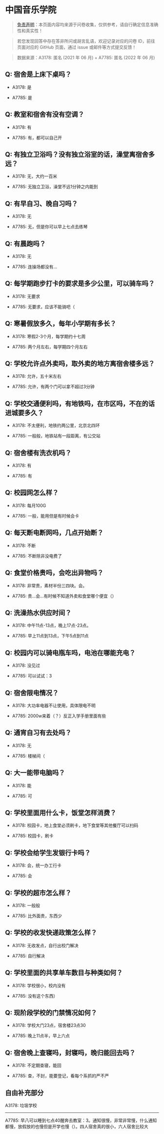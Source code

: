 # 中国音乐学院

> [免责声明](https://colleges.chat/#_3)：本页面内容均来源于问卷收集，仅供参考，请自行确定信息准确性和真实性！

> 若您发现回答中存在答非所问或胡言乱语，欢迎记录对应的问卷 ID，前往页面对应的 GitHub 页面，通过 issue 或邮件等方式提交反馈！

> 数据来源：A3178: 匿名 (2021 年 06 月) + A7785: 匿名 (2022 年 06 月)

## Q: 宿舍是上床下桌吗？

- A3178: 是

- A7785: 是

## Q: 教室和宿舍有没有空调？

- A3178: 有

- A7785: 有，都可以自己开

## Q: 有独立卫浴吗？没有独立浴室的话，澡堂离宿舍多远？

- A3178: 无，大约一百米

- A7785: 无独立卫浴，澡堂不远1分钟之内能到

## Q: 有早自习、晚自习吗？

- A3178: 无

- A7785: 无，但是你可以早上七点去练琴

## Q: 有晨跑吗？

- A3178: 无

- A7785: 连操场都没有…

## Q: 每学期跑步打卡的要求是多少公里，可以骑车吗？

- A3178: 无要求

- A7785: 无要求，应该不能骑吧（

## Q: 寒暑假放多久，每年小学期有多长？

- A3178: 寒假2-3个月，每学期约十七周

- A7785: 两个月左右，每学期四个月左右

## Q: 学校允许点外卖吗，取外卖的地方离宿舍楼多远？

- A3178: 允许，五十米左右

- A7785: 允许，有两个门可以拿不超过3分钟

## Q: 学校交通便利吗，有地铁吗，在市区吗，不在的话进城要多久？

- A3178: 不太便利，地铁约两公里，北京北四环

- A7785: 一般般，地铁站有一段距离，有公交站

## Q: 宿舍楼有洗衣机吗？

- A3178: 有

- A7785: 有

## Q: 校园网怎么样？

- A3178: 每月100G

- A7785: 一般，能用但是有时候会卡

## Q: 每天断电断网吗，几点开始断？

- A3178: 不断

- A7785: 不断除非没电费了

## Q: 食堂价格贵吗，会吃出异物吗？

- A3178: 非常贵，素材半份三四块。会。

- A7785: 贵…会…有时候不知道外卖和食堂哪个便宜（）

## Q: 洗澡热水供应时间？

- A3178: 中午11点-13点，晚上17点-23点。

- A7785: 早上11点到13点，下午5点到11点

## Q: 校园内可以骑电瓶车吗，电池在哪能充电？

- A3178: 没见过

- A7785: 可以试试：3

## Q: 宿舍限电情况？

- A3178: 大功率电器不让使用，具体限电不明

- A7785: 2000w来着（？）反正入学手册里面有些

## Q: 通宵自习有去处吗？

- A3178: 无

- A7785: 楼梯间（

## Q: 大一能带电脑吗？

- A3178: 能

- A7785: 可

## Q: 学校里面用什么卡，饭堂怎样消费？

- A3178: 校园卡，地上食堂必须刷卡，地下食堂等其他餐厅可以扫码

- A7785: 校园卡，刷卡

## Q: 学校会给学生发银行卡吗？

- A3178: 会，统一办工行卡

- A7785: 会

## Q: 学校的超市怎么样？

- A3178: 一般般

- A7785: 比外面贵，东西少

## Q: 学校的收发快递政策怎么样？

- A3178: 无收发点，自行出校门解决

- A7785: 自行解决

## Q: 学校里面的共享单车数目与种类如何？

- A3178: 学校很小，校内没有

- A7785: 没有这个东西）

## Q: 现阶段学校的门禁情况如何？

- A3178: 学校大门23点，宿舍楼23点30

- A7785: 晚上11点半，早上六点

## Q: 宿舍晚上查寝吗，封寝吗，晚归能回去吗？

- A3178: 不定期查寝，能回

- A7785: 查，不封，能要登记，看每个系抓的严不严

## 自由补充部分

A3178: 垃圾学校

***

A7785: 早八可以睡到七点40醒奔去教室：3。通知很慢，非常非常慢，什么通知都慢，放假放的也慢但是开学也慢（）。四人宿舍真的很小，六人宿舍比较大